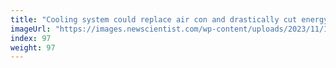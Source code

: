 ```yaml
---
title: "Cooling system could replace air con and drastically cut energy use"
imageUrl: "https://images.newscientist.com/wp-content/uploads/2023/11/16170109/SEI_180460515.jpg?width=600"
index: 97
weight: 97
---
```

